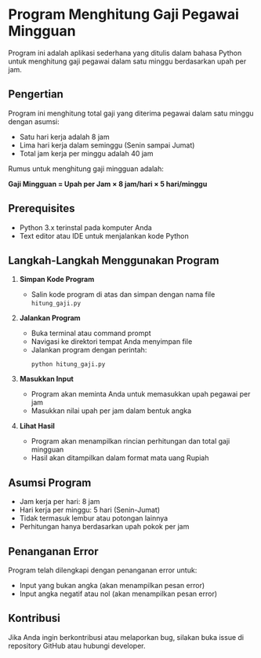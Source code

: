 # Program Menghitung Gaji Pegawai Mingguan

Program ini adalah aplikasi sederhana yang ditulis dalam bahasa Python untuk menghitung gaji pegawai dalam satu minggu berdasarkan upah per jam.

## Pengertian

Program ini menghitung total gaji yang diterima pegawai dalam satu minggu dengan asumsi:
- Satu hari kerja adalah 8 jam
- Lima hari kerja dalam seminggu (Senin sampai Jumat)
- Total jam kerja per minggu adalah 40 jam

Rumus untuk menghitung gaji mingguan adalah:

**Gaji Mingguan = Upah per Jam × 8 jam/hari × 5 hari/minggu**

## Prerequisites

- Python 3.x terinstal pada komputer Anda
- Text editor atau IDE untuk menjalankan kode Python

## Langkah-Langkah Menggunakan Program

1. **Simpan Kode Program**
   - Salin kode program di atas dan simpan dengan nama file `hitung_gaji.py`

2. **Jalankan Program**
   - Buka terminal atau command prompt
   - Navigasi ke direktori tempat Anda menyimpan file
   - Jalankan program dengan perintah:
     ```
     python hitung_gaji.py
     ```

3. **Masukkan Input**
   - Program akan meminta Anda untuk memasukkan upah pegawai per jam
   - Masukkan nilai upah per jam dalam bentuk angka

4. **Lihat Hasil**
   - Program akan menampilkan rincian perhitungan dan total gaji mingguan
   - Hasil akan ditampilkan dalam format mata uang Rupiah


## Asumsi Program

- Jam kerja per hari: 8 jam
- Hari kerja per minggu: 5 hari (Senin-Jumat)
- Tidak termasuk lembur atau potongan lainnya
- Perhitungan hanya berdasarkan upah pokok per jam

## Penanganan Error

Program telah dilengkapi dengan penanganan error untuk:
- Input yang bukan angka (akan menampilkan pesan error)
- Input angka negatif atau nol (akan menampilkan pesan error)

## Kontribusi

Jika Anda ingin berkontribusi atau melaporkan bug, silakan buka issue di repository GitHub atau hubungi developer.
